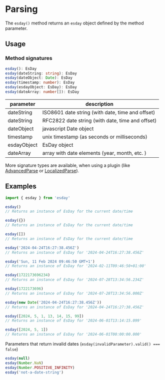 # Parsing

The `esday()` method returns an `esday` object defined by the method parameter.

## Usage

### Method signatures
```typescript
esday(): EsDay
esday(dateString: string): EsDay
esday(dateObject: Date): EsDay
esday(timestamp: number): EsDay
esday(esdayObject: EsDay): EsDay
esday(dateArray: number[]): EsDay
```

| parameter   | description                                      |
| ----------- | ------------------------------------------------ |
| dateString  | ISO8601 date string (with date, time and offset) |
| dateString  | RFC2822 date string (with date, time and offset) |
| dateObject  | javascript Date object                           |
| timestamp   | unix timestamp (as seconds or milliseconds)      |
| esdayObject | EsDay object                                     |
| dateArray   | array with date elements (year, month, etc. )    |

More signature types are available, when using a plugin (like [AdvancedParse](../plugins/advancedParse.md) or [LocalizedParse](../plugins/localizedParse.md)).

## Examples
```typescript
import { esday } from 'esday'

esday()
// Returns an instance of EsDay for the current date/time

esday({})
// Returns an instance of EsDay for the current date/time

esday([])
// Returns an instance of EsDay for the current date/time

esday('2024-04-24T16:27:38.456Z')
// Returns an instance of EsDay for '2024-04-24T16:27:38.456Z'

esday('Sun, 11 Feb 2024 09:46:50 GMT+1')
// Returns an instance of EsDay for '2024-02-11T09:46:50+01:00'

esday(1722173696234)
// Returns an instance of EsDay for '2024-07-28T13:34:56.234Z'

esday(1722173696)
// Returns an instance of EsDay for '2024-07-28T13:34:56.000Z'

esday(new Date('2024-04-24T16:27:38.456Z'))
// Returns an instance of EsDay for '2024-04-24T16:27:38.456Z'

esday([2024, 5, 1, 13, 14, 15, 99])
// Returns an instance of EsDay for '2024-06-01T13:14:15.099'

esday([2024, 5, 1])
// Returns an instance of EsDay for '2024-06-01T00:00:00.000'
```

Parameters that return invalid dates (`esday(invalidParameter).valid() === false`)
```typescript
esday(null)
esday(Number.NaN)
esday(Number.POSITIVE_INFINITY)
esday('not-a-date-string')
```
